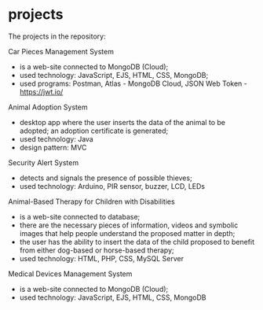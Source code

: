 # projects
The projects in the repository:

Car Pieces Management System 
- is a web-site connected to MongoDB (Cloud); 
- used technology: JavaScript, EJS, HTML, CSS, MongoDB;
- used programs: Postman, Atlas - MongoDB Cloud, JSON Web Token - https://jwt.io/

Animal Adoption System
- desktop app where the user inserts the data of the animal to be adopted; an adoption certificate is generated;
- used technology: Java
- design pattern: MVC

Security Alert System 
- detects and signals the presence of possible thieves; 
- used technology: Arduino, PIR sensor, buzzer, LCD, LEDs

Animal-Based Therapy for Children with Disabilities 
- is a web-site connected to database; 
- there are the necessary pieces of information, videos and symbolic images that help people understand the proposed matter in depth; 
- the user has the ability to insert the data of the child proposed to benefit from either dog-based or horse-based therapy;
- used technology: HTML, PHP, CSS, MySQL Server

Medical Devices Management System 
- is a web-site connected to MongoDB (Cloud); 
- used technology: JavaScript, EJS, HTML, CSS, MongoDB
